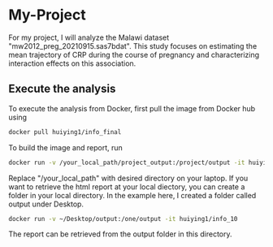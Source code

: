 # My-Project
For my project, I will analyze the Malawi dataset "mw2012_preg_20210915.sas7bdat".
This study focuses on estimating the mean trajectory of CRP during the course of pregnancy and characterizing interaction effects on this association.

## Execute the analysis

To execute the analysis from Docker, first pull the image from Docker hub using

``` bash
docker pull huiying1/info_final
```
To build the image and report, run

``` bash
docker run -v /your_local_path/project_output:/project/output -it huiying1/info_final
```
Replace "/your_local_path" with desired directory on your laptop. If you want to retrieve the html report at your local diectory, you can create a folder in your local directory. In the example here, I created a folder called output under Desktop. 
``` bash
docker run -v ~/Desktop/output:/one/output -it huiying1/info_10
```
The report can be retrieved from the output folder in this directory.



